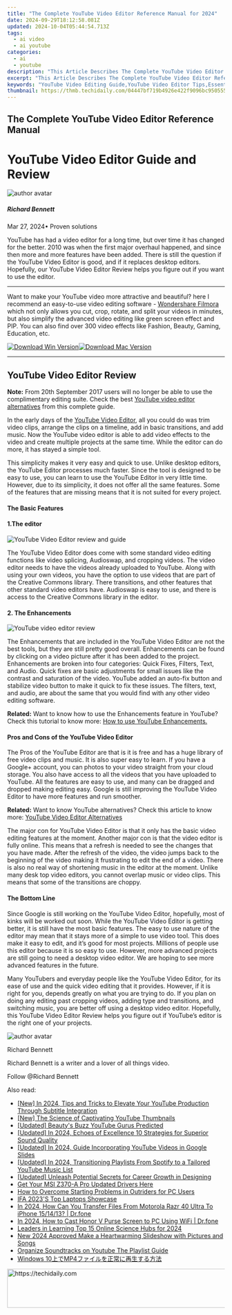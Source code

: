 ```yaml
---
title: "The Complete YouTube Video Editor Reference Manual for 2024"
date: 2024-09-29T18:12:58.081Z
updated: 2024-10-04T05:44:54.713Z
tags:
  - ai video
  - ai youtube
categories:
  - ai
  - youtube
description: "This Article Describes The Complete YouTube Video Editor Reference Manual for 2024"
excerpt: "This Article Describes The Complete YouTube Video Editor Reference Manual for 2024"
keywords: "YouTube Video Editing Guide,YouTube Video Editor Tips,Essential Video Editor Tools,Video Editing Techniques for YouTube,Comprehensive Video Editor Manual,Professional YouTube Video Editing,Mastering Video Editor Software"
thumbnail: https://thmb.techidaily.com/04447bf719b4926e422f9096bc950555ee7a86c16477a8d9fa6304264e3f24e3.jpg
---
```


## The Complete YouTube Video Editor Reference Manual

# YouTube Video Editor Guide and Review

![author avatar](https://images.wondershare.com/filmora/article-images/richard-bennett.jpg)

##### Richard Bennett

 Mar 27, 2024• Proven solutions

YouTube has had a video editor for a long time, but over time it has changed for the better. 2010 was when the first major overhaul happened, and since then more and more features have been added. There is still the question if the YouTube Video Editor is good, and if it replaces desktop editors. Hopefully, our YouTube Video Editor Review helps you figure out if you want to use the editor.

---

Want to make your YouTube video more attractive and beautiful? here I recommend an easy-to-use video editing software - [Wondershare Filmora](https://tools.techidaily.com/wondershare/filmora/download/) which not only allows you cut, crop, rotate, and split your videos in minutes, but also simplify the advanced video editing like green screen effect and PIP. You can also find over 300 video effects like Fashion, Beauty, Gaming, Education, etc.

[![Download Win Version](https://images.wondershare.com/filmora/guide/download-btn-win.jpg)](https://tools.techidaily.com/wondershare/filmora/download/)[![Download Mac Version](https://images.wondershare.com/filmora/guide/download-btn-mac.jpg)](https://tools.techidaily.com/wondershare/filmora/download/)

---

## YouTube Video Editor Review

**Note:** From 20th September 2017 users will no longer be able to use the complimentary editing suite. Check the best [YouTube video editor alternatives](https://tools.techidaily.com/wondershare/filmora/download/) from this complete guide.

In the early days of the [YouTube Video Editor](https://www.youtube.com/editor), all you could do was trim video clips, arrange the clips on a timeline, add in basic transitions, and add music. Now the YouTube video editor is able to add video effects to the video and create multiple projects at the same time. While the editor can do more, it has stayed a simple tool.

This simplicity makes it very easy and quick to use. Unlike desktop editors, the YouTube Editor processes much faster. Since the tool is designed to be easy to use, you can learn to use the YouTube Editor in very little time. However, due to its simplicity, it does not offer all the same features. Some of the features that are missing means that it is not suited for every project.

#### **The Basic Features**

#### 1.The editor

![YouTube Video Editor review and guide](https://images.wondershare.com/filmora/article-images/add-music-to-youtube-video-6.jpg)

The YouTube Video Editor does come with some standard video editing functions like video splicing, Audioswap, and cropping videos. The video editor needs to have the videos already uploaded to YouTube. Along with using your own videos, you have the option to use videos that are part of the Creative Commons library. There transitions, and other features that other standard video editors have. Audioswap is easy to use, and there is access to the Creative Commons library in the editor.

#### 2. The Enhancements

![YouTube video editor review](https://images.wondershare.com/filmora/article-images/quick-fix.jpg)

The Enhancements that are included in the YouTube Video Editor are not the best tools, but they are still pretty good overall. Enhancements can be found by clicking on a video picture after it has been added to the project. Enhancements are broken into four categories: Quick Fixes, Filters, Text, and Audio. Quick fixes are basic adjustments for small issues like the contrast and saturation of the video. YouTube added an auto-fix button and stabilize video button to make it quick to fix these issues. The filters, text, and audio, are about the same that you would find with any other video editing software.

**Related:** Want to know how to use the Enhancements feature in YouTube? Check this tutorial to know more: [How to use YouTube Enhancements.](https://tools.techidaily.com/wondershare/filmora/download/)

#### **Pros and Cons of the YouTube Video Editor**

The Pros of the YouTube Editor are that is it is free and has a huge library of free video clips and music. It is also super easy to learn. If you have a Google+ account, you can photos to your video straight from your cloud storage. You also have access to all the videos that you have uploaded to YouTube. All the features are easy to use, and many can be dragged and dropped making editing easy. Google is still improving the YouTube Video Editor to have more features and run smoother.

**Related:** Want to know YouTube alternatives? Check this article to know more: [YouTube Video Editor Alternatives](https://tools.techidaily.com/wondershare/filmora/download/)

The major con for YouTube Video Editor is that it only has the basic video editing features at the moment. Another major con is that the video editor is fully online. This means that a refresh is needed to see the changes that you have made. After the refresh of the video, the video jumps back to the beginning of the video making it frustrating to edit the end of a video. There is also no real way of shortening music in the editor at the moment. Unlike many desk top video editors, you cannot overlap music or video clips. This means that some of the transitions are choppy.

#### **The Bottom Line**

Since Google is still working on the YouTube Video Editor, hopefully, most of kinks will be worked out soon. While the YouTube Video Editor is getting better, it is still have the most basic features. The easy to use nature of the editor may mean that it stays more of a simple to use video tool. This does make it easy to edit, and it’s good for most projects. Millions of people use this editor because it is so easy to use. However, more advanced projects are still going to need a desktop video editor. We are hoping to see more advanced features in the future.

Many YouTubers and everyday people like the YouTube Video Editor, for its ease of use and the quick video editing that it provides. However, if it is right for you, depends greatly on what you are trying to do. If you plan on doing any editing past cropping videos, adding type and transitions, and switching music, you are better off using a desktop video editor. Hopefully, this YouTube Video Editor Review helps you figure out if YouTube’s editor is the right one of your projects.

![author avatar](https://images.wondershare.com/filmora/article-images/richard-bennett.jpg)

Richard Bennett

Richard Bennett is a writer and a lover of all things video.

Follow @Richard Bennett

<ins class="adsbygoogle"
     style="display:block"
     data-ad-format="autorelaxed"
     data-ad-client="ca-pub-7571918770474297"
     data-ad-slot="1223367746"></ins>

<ins class="adsbygoogle"
     style="display:block"
     data-ad-client="ca-pub-7571918770474297"
     data-ad-slot="8358498916"
     data-ad-format="auto"
     data-full-width-responsive="true"></ins>

<span class="atpl-alsoreadstyle">Also read:</span>
<div><ul>
<li><a href="https://youtube-web.techidaily.com/n-2024-tips-and-tricks-to-elevate-your-youtube-production-through-subtitle-integration/"><u>[New] In 2024, Tips and Tricks to Elevate Your YouTube Production Through Subtitle Integration</u></a></li>
<li><a href="https://youtube-web.techidaily.com/he-science-of-captivating-youtube-thumbnails/"><u>[New] The Science of Captivating YouTube Thumbnails</u></a></li>
<li><a href="https://youtube-web.techidaily.com/ed-beautys-buzz-youtube-gurus-predicted/"><u>[Updated] Beauty's Buzz YouTube Gurus Predicted</u></a></li>
<li><a href="https://youtube-web.techidaily.com/ed-in-2024-echoes-of-excellence-10-strategies-for-superior-sound-quality/"><u>[Updated] In 2024, Echoes of Excellence 10 Strategies for Superior Sound Quality</u></a></li>
<li><a href="https://youtube-web.techidaily.com/ed-in-2024-guide-incorporating-youtube-videos-in-google-slides/"><u>[Updated] In 2024, Guide Incorporating YouTube Videos in Google Slides</u></a></li>
<li><a href="https://youtube-web.techidaily.com/ed-in-2024-transitioning-playlists-from-spotify-to-a-tailored-youtube-music-list/"><u>[Updated] In 2024, Transitioning Playlists From Spotify to a Tailored YouTube Music List</u></a></li>
<li><a href="https://article-files.techidaily.com/updated-unleash-potential-secrets-for-career-growth-in-designing/"><u>[Updated] Unleash Potential Secrets for Career Growth in Designing</u></a></li>
<li><a href="https://hardware-updates.techidaily.com/get-your-msi-z370-a-pro-updated-drivers-here/"><u>Get Your MSI Z370-A Pro Updated Drivers Here</u></a></li>
<li><a href="https://program-issues.techidaily.com/how-to-overcome-starting-problems-in-outriders-for-pc-users/"><u>How to Overcome Starting Problems in Outriders for PC Users</u></a></li>
<li><a href="https://win11.techidaily.com/ifa-2023s-top-laptops-showcase/"><u>IFA 2023'S Top Laptops Showcase</u></a></li>
<li><a href="https://android-transfer.techidaily.com/in-2024-how-can-you-transfer-files-from-motorola-razr-40-ultra-to-iphone-151413-drfone-by-drfone-transfer-from-android-transfer-from-android/"><u>In 2024, How Can You Transfer Files From Motorola Razr 40 Ultra To iPhone 15/14/13? | Dr.fone</u></a></li>
<li><a href="https://screen-mirror.techidaily.com/in-2024-how-to-cast-honor-v-purse-screen-to-pc-using-wifi-drfone-by-drfone-android/"><u>In 2024, How to Cast Honor V Purse Screen to PC Using WiFi | Dr.fone</u></a></li>
<li><a href="https://youtube-web.techidaily.com/rs-in-learning-top-15-online-science-hubs-for-2024/"><u>Leaders in Learning Top 15 Online Science Hubs for 2024</u></a></li>
<li><a href="https://smart-video-editing.techidaily.com/new-2024-approved-make-a-heartwarming-slideshow-with-pictures-and-songs/"><u>New 2024 Approved Make a Heartwarming Slideshow with Pictures and Songs</u></a></li>
<li><a href="https://youtube-blog.techidaily.com/ize-soundtracks-on-youtube-the-playlist-guide/"><u>Organize Soundtracks on Youtube The Playlist Guide</u></a></li>
<li><a href="https://win-howtos.techidaily.com/1726027583702-windows-10mp4/"><u>Windows 10上でMP4ファイルを正常に再生する方法</u></a></li>
</ul></div>

<!-- affiliate ads begin -->
<a href="https://appsumo.8odi.net/c/5597632/2049382/7443" target="_top" id="2049382">
  <img src="//a.impactradius-go.com/display-ad/7443-2049382" border="0" alt="https://techidaily.com" width="728" height="90"/>
</a>
<img height="0" width="0" src="https://appsumo.8odi.net/i/5597632/2049382/7443" style="position:absolute;visibility:hidden;" border="0" />
<!-- affiliate ads end -->

